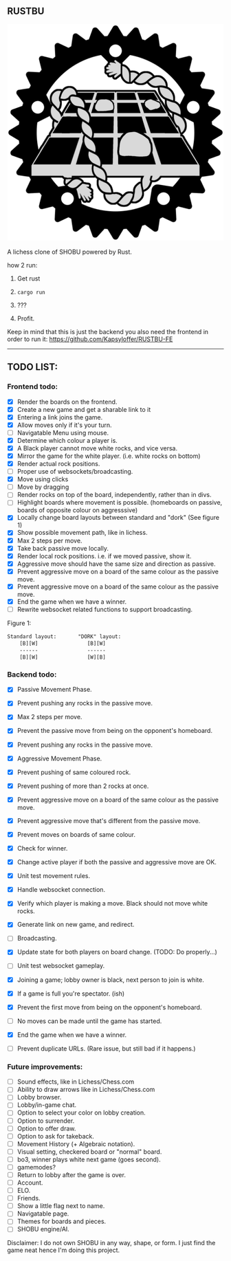 ## RUSTBU

![Logo](https://raw.githubusercontent.com/Kapsyloffer/RUSTBU/master/assets/RUSTBU.png)

A lichess clone of SHOBU powered by Rust.

how 2 run:

1. Get rust

2. `cargo run`

3. ???

4. Profit.

Keep in mind that this is just the backend you also need the frontend in order to run it:
https://github.com/Kapsyloffer/RUSTBU-FE

---

## TODO LIST:

### Frontend todo:

- [x] Render the boards on the frontend.
- [x] Create a new game and get a sharable link to it
- [x] Entering a link joins the game.
- [x] Allow moves only if it's your turn.
- [ ] Navigatable Menu using mouse.
- [x] Determine which colour a player is.
- [x] A Black player cannot move white rocks, and vice versa.
- [x] Mirror the game for the white player. (i.e. white rocks on bottom)
- [x] Render actual rock positions.
- [ ] Proper use of websockets/broadcasting.
- [x] Move using clicks
- [ ] Move by dragging
- [ ] Render rocks on top of the board, independently, rather than in divs. 
- [ ] Highlight boards where movement is possible. (homeboards on passive, boards of opposite colour on aggresssive)
- [x] Locally change board layouts between standard and "dork" (See figure 1)
- [x] Show possible movement path, like in lichess.
- [x] Max 2 steps per move.
- [x] Take back passive move locally.
- [x] Render local rock positions. i.e. if we moved passive, show it.
- [x] Aggressive move should have the same size and direction as passive.
- [x] Prevent aggressive move on a board of the same colour as the passive move.
- [x] Prevent aggressive move on a board of the same colour as the passive move.
- [x] End the game when we have a winner.
- [ ] Rewrite websocket related functions to support broadcasting.

Figure 1:

```
Standard layout:       "DORK" layout:
    [B][W]                [B][W]
    ------                ------
    [B][W]                [W][B]
```

### Backend todo:

- [x] Passive Movement Phase.
- [x] Prevent pushing any rocks in the passive move.
- [x] Max 2 steps per move.
- [x] Prevent the passive move from being on the opponent's homeboard.
- [x] Prevent pushing any rocks in the passive move.
- [x] Aggressive Movement Phase.
- [x] Prevent pushing of same coloured rock.
- [x] Prevent pushing of more than 2 rocks at once.
- [x] Prevent aggressive move on a board of the same colour as the passive move.
- [x] Prevent aggressive move that's different from the passive move.
- [x] Prevent moves on boards of same colour.
- [x] Check for winner.
- [x] Change active player if both the passive and aggressive move are OK.
- [x] Unit test movement rules.
- [x] Handle websocket connection.
- [x] Verify which player is making a move. Black should not move white rocks.
- [x] Generate link on new game, and redirect.
- [ ] Broadcasting.
- [x] Update state for both players on board change. (TODO: Do properly...)
- [ ] Unit test websocket gameplay.
- [x] Joining a game; lobby owner is black, next person to join is white.
- [x] If a game is full you're spectator. (ish)
- [x] Prevent the first move from being on the opponent's homeboard.
- [ ] No moves can be made until the game has started.
- [x] End the game when we have a winner.
- [ ] Prevent duplicate URLs. (Rare issue, but still bad if it happens.)


### Future improvements:

- [ ] Sound effects, like in Lichess/Chess.com
- [ ] Ability to draw arrows like in Lichess/Chess.com
- [ ] Lobby browser.
- [ ] Lobby/in-game chat.
- [ ] Option to select your color on lobby creation.
- [ ] Option to surrender.
- [ ] Option to offer draw.
- [ ] Option to ask for takeback.
- [ ] Movement History (+ Algebraic notation).
- [ ] Visual setting, checkered board or "normal" board.
- [ ] bo3, winner plays white next game (goes second).
- [ ] gamemodes?
- [ ] Return to lobby after the game is over.
- [ ] Account.
- [ ] ELO.
- [ ] Friends.
- [ ] Show a little flag next to name.
- [ ] Navigatable page.
- [ ] Themes for boards and pieces.
- [ ] SHOBU engine/AI.

Disclaimer: I do not own SHOBU in any way, shape, or form.  I just find the game neat hence I'm doing this project.

